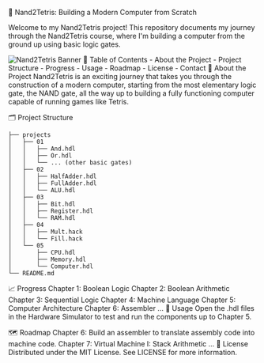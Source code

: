 🚀 Nand2Tetris: Building a Modern Computer from Scratch

Welcome to my Nand2Tetris project! This repository documents my journey through the Nand2Tetris course, where I'm building a computer from the ground up using basic logic gates.

<img src="https://static.wixstatic.com/media/44046b_387f62dae530480dac9b1fa8f731bebf~mv2.png/v1/fill/w_640,h_206,al_c,q_85,usm_0.66_1.00_0.01,enc_auto/44046b_387f62dae530480dac9b1fa8f731bebf~mv2.png" alt="Nand2Tetris Banner" />
🧭 Table of Contents
 - About the Project
 - Project Structure
 - Progress
 - Usage
 - Roadmap
 - License
 - Contact
🌟 About the Project
Nand2Tetris is an exciting journey that takes you through the construction of a modern computer, starting from the most elementary logic gate, the NAND gate, all the way up to building a fully functioning computer capable of running games like Tetris.

🗂️ Project Structure

```
├── projects
│   ├── 01
│   │   ├── And.hdl
│   │   ├── Or.hdl
│   │   └── ... (other basic gates)
│   ├── 02
│   │   ├── HalfAdder.hdl
│   │   ├── FullAdder.hdl
│   │   └── ALU.hdl
│   ├── 03
│   │   ├── Bit.hdl
│   │   ├── Register.hdl
│   │   └── RAM.hdl
│   ├── 04
│   │   ├── Mult.hack
│   │   └── Fill.hack
│   └── 05
│       ├── CPU.hdl
│       ├── Memory.hdl
│       └── Computer.hdl
└── README.md
```
📈 Progress
 Chapter 1: Boolean Logic
 Chapter 2: Boolean Arithmetic
 Chapter 3: Sequential Logic
 Chapter 4: Machine Language
 Chapter 5: Computer Architecture
 Chapter 6: Assembler
 ...
🚀 Usage
Open the .hdl files in the Hardware Simulator to test and run the components up to Chapter 5.

🗺️ Roadmap
Chapter 6: Build an assembler to translate assembly code into machine code.
Chapter 7: Virtual Machine I: Stack Arithmetic
...
📄 License
Distributed under the MIT License. See LICENSE for more information.

